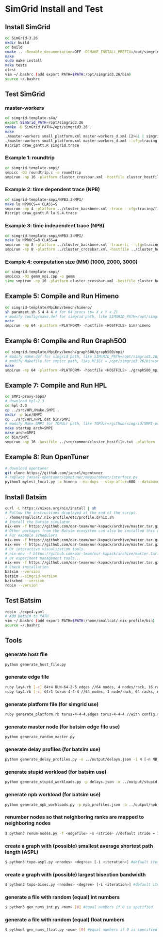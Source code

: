 # SimGrid Install and Test

## Install SimGrid

```bash
cd SimGrid-3.26
mkdir build
cd build
cmake .. -Denable_documentation=OFF -DCMAKE_INSTALL_PREFIX=/opt/simgrid3.26
make
sudo make install
make tests
ctest
vim ~/.bashrc (add export PATH=$PATH:/opt/simgrid3.26/bin)
source ~/.bashrc
```
## Test SimGrid

### master-workers
```bash
cd simgrid-template-s4u/
export SimGrid_PATH=/opt/simgrid3.26
cmake -D SimGrid_PATH=/opt/simgrid3.26 .
make
./master-workers small_platform.xml master-workers_d.xml [2>&1 | simgrid-colorizer]
./master-workers small_platform.xml master-workers_d.xml --cfg=tracing:yes --cfg=tracing/actor:yes
Rscript draw_gantt.R simgrid.trace
```

### Example 1: roundtrip
```bash
cd simgrid-template-smpi/
smpicc -O3 roundtrip.c -o roundtrip
smpirun -np 16 -platform cluster_crossbar.xml -hostfile cluster_hostfile [--cfg=smpi/display-timing:yes] ./roundtrip
```

### Example 2: time dependent trace (NPB)
```bash
cd simgrid-template-smpi/NPB3.3-MPI/
make lu NPROCS=4 CLASS=S
smpirun -np 4 -platform ../cluster_backbone.xml -trace --cfg=tracing/filename:lu.S.4.trace bin/lu.S.4
Rscript draw_gantt.R lu.S.4.trace
```

### Example 3: time independent trace (NPB)
```bash
cd simgrid-template-smpi/NPB3.3-MPI/
make lu NPROCS=8 CLASS=A
smpirun -np 8 -platform ../cluster_backbone.xml -trace-ti --cfg=tracing/filename:LU.A.8 bin/lu.A.8
smpirun -np 8 -platform ../cluster_crossbar.xml -hostfile ../cluster_hostfile -replay LU.A.8
```

### Example 4: computation size (MM) (1000, 2000, 3000)
```bash
cd simgrid-template-smpi/
smpicxx -O3 gemm_mpi.cpp -o gemm
time smpirun -np 16 -platform cluster_crossbar.xml -hostfile cluster_hostfile --cfg=smpi/display-timing:yes --cfg=smpi/host-speed:1000000000 ./gemm
```
## Example 5: Compile and Run Himeno
```bash
cd simgrid-template/MpiEnv/bench/himeno/
sh paramset.sh S 4 4 4 # for 64 procs (p= X x Y x Z)
# modify config/make.def for simgrid path, like SIMGRID_PATH=/opt/simgrid3.26/
make
smpirun -np 64 -platform <PLATFORM> -hostfile <HOSTFILE> bin/himeno
```

## Example 6: Compile and Run Graph500
```bash
cd simgrid-template/MpiEnv/bench/graph500/graph500/mpi/
# modify make.def for simgrid path, like SIMGRID_PATH=/opt/simgrid3.26/
# modify Makefile for smpicc path, like MPICC = /opt/simgrid3.26/bin/smpicc
make
smpirun -np 64 -platform <PLATFORM> -hostfile <HOSTFILE> ./graph500_mpi_simple 64 8
```

## Example 7: Compile and Run HPL
```bash
cd SMPI-proxy-apps/
# download hpl-2.3
cd hpl-2.3
cp ../src/HPL/Make.SMPI .
mkdir -p bin/SMPI
cp ../src/HPL/HPL.dat bin/SMPI
# modify Make.SMPI for TOPdir path, like TOPdir=/github/simgrid/SMPI-proxy-apps/hpl-2.3, or run "sed -ri "s|TOPdir\s*=.+|TOPdir="`pwd`"|g" Make.SMPI"
make startup arch=SMPI
make arch=SMPI
cd bin/SMPI
smpirun -np 16 -hostfile ../src/common/cluster_hostfile.txt -platform ../src/common/cluster_crossbar.xml ./xhpl
```

## Example 8: Run OpenTuner
```bash
# download opentuner
git clone https://github.com/jansel/opentuner
# replace jansel-opentuner/opentuner/measurement/interface.py
python3 mytest_local.py -a himeno --no-dups --stop-after=600 --database himeno.64.db --results-log-details himeno.64.log
```

## Install Batsim
```bash
curl -L https://nixos.org/nix/install | sh
# Follow the instructions displayed at the end of the script.
. /home/smallcat/.nix-profile/etc/profile.d/nix.sh
# Install the Batsim simulator.
nix-env -f https://github.com/oar-team/nur-kapack/archive/master.tar.gz -iA batsim
# Other packages from the Batsim ecosystem can also be installed this way.
# For example schedulers.
nix-env -f https://github.com/oar-team/nur-kapack/archive/master.tar.gz -iA batsched
nix-env -f https://github.com/oar-team/nur-kapack/archive/master.tar.gz -iA pybatsim
# Or interactive visualization tools.
# nix-env -f https://github.com/oar-team/nur-kapack/archive/master.tar.gz -iA evalys
# Or experiment management tools...
nix-env -f https://github.com/oar-team/nur-kapack/archive/master.tar.gz -iA batexpe
# Check installation
batsim --version
batsim --simgrid-version
batsched --version
robin --version
```

## Test Batsim
```bash
robin ./expe4.yaml
# Add batsim to PATH
vim ~/.bashrc (add export PATH=$PATH:/home/smallcat/.nix-profile/bin)
source ~/.bashrc
```

## Tools
### generate host file
```bash
python generate_host_file.py
```

### generate edge file
```bash
ruby lay4.rb [-c] 64r4 DLN-64-2-5.edges //64 nodes, 4 nodes/rack, 16 racks, nodes are connected by a specified edge file
ruby lay4.rb [-c] 64r1 torus-4-4-4 //64 nodes, 1 node/rack, 64 racks, nodes are connected by a predefined topology (4*4*4 torus)
```

### generate platform file (for simgrid use)
```bash
ruby generate_platform.rb torus-4-4-4.edges torus-4-4-4 //with config.rb in the same relative path
```

### generate master node (for batsim edge file use)
```bash
python generate_random_master.py
```

### generate delay profiles (for batsim use)
```bash
python generate_delay_profiles.py -o ../output/delays.json -i 4 [-n NB_DELAYS]
```

### generate stupid workload (for batsim use)
```bash
python generate_stupid_workloads.py -p delays.json -o ../output/stupid.json -i 4 [-n NB_JOBS] [--nb-res NB_RES]
```

### generate npb workload (for batsim use)
```bash
python generate_npb_workloads.py -p npb_profiles.json -o ../output/npb.json -i 4 [-n NB_JOBS] [--nb-res NB_RES]
```

### renumber nodes so that neighboring ranks are mapped to neighboring nodes
```bash
$ python3 renum-nodes.py -f <edgefile> -s <stride> //default stride = 1
```

### create a graph with (possible) smallest average shortest path length (ASPL)
```bash
$ python3 topo-aspl.py <nnodes> <degree> [-i <iteration>] #default iteration is 1,000
```

### create a graph with (possible) largest bisection bandwidth
```bash
$ python3 topo-bisec.py <nnodes> <degree> [-i <iteration>] #default iteration is 1,000
```

### generate a file with random (equal) int numbers
```bash
$ python3 gen_nums_int.py <num> [0] #equal numbers if 0 is specified 
```

### generate a file with random (equal) float numbers
```bash
$ python3 gen_nums_float.py <num> [0] #equal numbers if 0 is specified 
```

